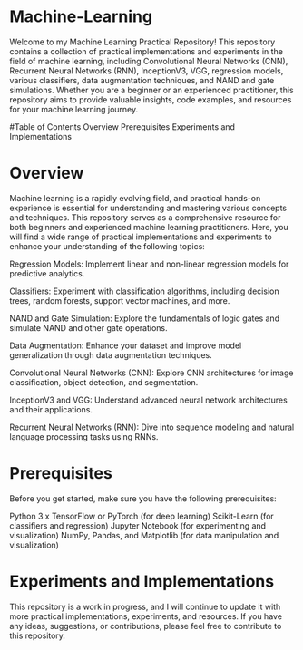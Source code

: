 # Machine-Learning

Welcome to my Machine Learning Practical Repository! This repository contains a collection of practical implementations and experiments in the field of machine learning, including Convolutional Neural Networks (CNN), Recurrent Neural Networks (RNN), InceptionV3, VGG, regression models, various classifiers, data augmentation techniques, and NAND and gate simulations. Whether you are a beginner or an experienced practitioner, this repository aims to provide valuable insights, code examples, and resources for your machine learning journey.

#Table of Contents
Overview
Prerequisites
Experiments and Implementations


# Overview
Machine learning is a rapidly evolving field, and practical hands-on experience is essential for understanding and mastering various concepts and techniques. This repository serves as a comprehensive resource for both beginners and experienced machine learning practitioners. Here, you will find a wide range of practical implementations and experiments to enhance your understanding of the following topics:

Regression Models: Implement linear and non-linear regression models for predictive analytics.

Classifiers: Experiment with classification algorithms, including decision trees, random forests, support vector machines, and more.

NAND and Gate Simulation: Explore the fundamentals of logic gates and simulate NAND and other gate operations.

Data Augmentation: Enhance your dataset and improve model generalization through data augmentation techniques.

Convolutional Neural Networks (CNN): Explore CNN architectures for image classification, object detection, and segmentation.

InceptionV3 and VGG: Understand advanced neural network architectures and their applications.

Recurrent Neural Networks (RNN): Dive into sequence modeling and natural language processing tasks using RNNs.


# Prerequisites
Before you get started, make sure you have the following prerequisites:

Python 3.x
TensorFlow or PyTorch (for deep learning)
Scikit-Learn (for classifiers and regression)
Jupyter Notebook (for experimenting and visualization)
NumPy, Pandas, and Matplotlib (for data manipulation and visualization)

# Experiments and Implementations
This repository is a work in progress, and I will continue to update it with more practical implementations, experiments, and resources. If you have any ideas, suggestions, or contributions, please feel free to contribute to this repository.
